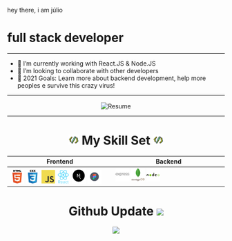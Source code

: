 hey there, i am júlio
# full stack developer
---
- 🔭 I’m currently working with React.JS & Node.JS
-  🤝 I’m looking to collaborate with other developers
- 🥅 2021 Goals: Learn more about backend development, help more peoples e survive this crazy virus!
---
<div align="center">
    <img align="center" src="https://i.giphy.com/media/Sqlj82Xy4eZKSU9iVM/giphy.gif" alt="Resume" />
</div >

---

<div align="center">
    <h1>
    <img src="./code.gif" 
    width="24"
    /> My Skill Set <img src="./code.gif" 
    width="24"
    />
    </h1>
</div>

<table>
    <thead>
        <th>Frontend</th>
        <th>Backend</th>
    </thead>
    <tbody>
        <td valign="top" width="30%">
            <img src="./Html.svg" 
            width="32"
            />
            <img src="./Css.svg" 
            width="32"
            />
            <img src="./Javascript.svg" 
            width="32"
            />
            <img src="./React.svg" 
            width="32"
            />
            <img src="./nextj.png" 
            width="32"
            />
            <img src="./Figma.svg" 
            width="32"> 
        </td>
        <td valign="top" width="32%">
            <img src="./Express.svg" 
            width="32"
            />
            <img src="./MongoDB.svg" 
            width="32"
            />
            <img src="./Node.svg" 
            width="32"
            />
        </td>
    </tbody>
</table>

<center>
    <h1>Github Update <img src="./Images/chart.gif" width="24"> </h1>
    <img src="https://github-readme-stats.vercel.app/api/top-langs/?username=anuraghazra&layout=compact&theme=radical">
</center>
